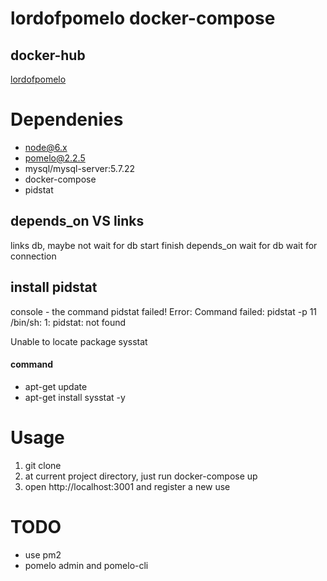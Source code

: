 # lordofpomelo docker-compose

## docker-hub
[lordofpomelo](https://hub.docker.com/r/nextzeus/lordofpomelo/)

# Dependenies
- node@6.x
- pomelo@2.2.5
- mysql/mysql-server:5.7.22
- docker-compose
- pidstat

## depends_on VS links

links db, maybe not wait for db start finish
depends_on wait for db wait for connection 


## install pidstat
console - the command pidstat failed!  Error: Command failed: pidstat -p 11
/bin/sh: 1: pidstat: not found

Unable to locate package sysstat

#### command 
- apt-get update
- apt-get install sysstat -y

# Usage

1. git clone
2. at current project directory, just run docker-compose up
3. open http://localhost:3001 and register a new use

# TODO
- use pm2
- pomelo admin and pomelo-cli